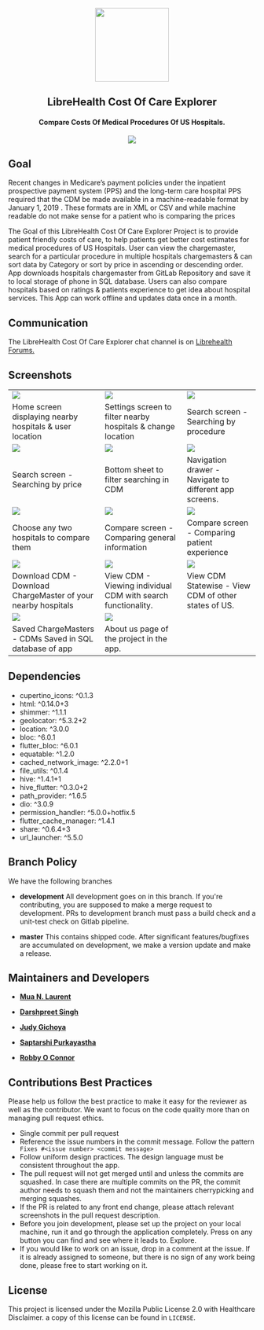 <div align="center">
<p align="center"><img src="assets/app_icon.png" width="150"></p> 
<h2 align="center"><b>LibreHealth Cost Of Care Explorer</b></h2>
<h4 align="center">Compare Costs Of Medical Procedures Of US Hospitals.</h4>
<p align="center"><a href="https://f-droid.org/en/packages/io.librehealth.toolkit.cost_of_care/"><img src="https://f-droid.org/wiki/images/0/06/F-Droid-button_get-it-on.png"></a></p> 
</div>



## Goal

Recent changes in Medicare’s payment policies under the inpatient prospective payment system (PPS) and the long-term care hospital PPS required that the CDM be made available in a machine-readable format by January 1, 2019 . These formats are in XML or CSV and while machine readable do not make sense for a patient who is comparing the prices

The Goal of this LibreHealth Cost Of Care Explorer Project is to provide patient friendly costs of care, to help patients get better cost estimates for medical procedures of US Hospitals. User can view the chargemaster, search for a particular procedure in multiple hospitals chargemasters & can sort data by Category or sort by price in ascending or descending order. App downloads hospitals chargemaster from GitLab Repository and save it to local storage of phone in SQL database. Users can also compare hospitals based on ratings & patients experience to get idea about hospital services. This App can work offline and updates data once in a month.


## Communication

The LibreHealth Cost Of Care Explorer chat channel is on [Librehealth Forums.](https://forums.librehealth.io/)

## Screenshots

|  |  | |
| ------ | ------ | ------ |
| <img src="/screenshots/home.png" align="top">| <img src="/screenshots/settings.png" align="top"> |  <img src="/screenshots/search_procedure.png" align="top"> |
| Home screen displaying nearby hospitals & user location |  Settings screen to filter nearby hospitals & change location |   Search screen - Searching by procedure |
|   <img src="/screenshots/search_price.png" align="top">| <img src="/screenshots/filter.png" align="top"> |  <img src="/screenshots/drawer.png" align="top"> |
|   Search screen - Searching by price |    Bottom sheet to filter searching in CDM |     Navigation drawer - Navigate to different app screens.   |
|   <img src="/screenshots/compare.png" align="top">| <img src="/screenshots/compare_screen.png" align="top"> |<img src="/screenshots/compare_screen_detail.png" align="top"> |
|  Choose any two hospitals to compare them |  Compare screen - Comparing general information |  Compare screen - Comparing patient experience |
| <img src="/screenshots/download_cdm.png" align="top">| <img src="/screenshots/view_cdm.png" align="top"> |  <img src="/screenshots/view_cdm_statewise.png" align="top"> |
| Download CDM - Download ChargeMaster of your nearby hospitals |   View CDM - Viewing individual CDM with search functionality. |     View CDM Statewise - View CDM of other states of US. |
| <img src="/screenshots/saved_cdm.png" align="top">| <img src="/screenshots/about.png" align="top"> |
|  Saved ChargeMasters - CDMs Saved in SQL database of app |  About us page of the project in the app.  |


## Dependencies

- cupertino_icons: ^0.1.3
- html: ^0.14.0+3
- shimmer: ^1.1.1
- geolocator: ^5.3.2+2
- location: ^3.0.0
- bloc: ^6.0.1
- flutter_bloc: ^6.0.1
- equatable: ^1.2.0
- cached_network_image: ^2.2.0+1
- file_utils: ^0.1.4
- hive: ^1.4.1+1
- hive_flutter: ^0.3.0+2
- path_provider: ^1.6.5
- dio: ^3.0.9
- permission_handler: ^5.0.0+hotfix.5
- flutter_cache_manager: ^1.4.1
- share: ^0.6.4+3
- url_launcher: ^5.5.0



## Branch Policy

We have the following branches

* **development**  All development goes on in this branch. If you're contributing, you are supposed to make a merge request to development. PRs to development branch must pass a build check and a unit-test check on Gitlab pipeline.

* **master** This contains shipped code. After significant features/bugfixes are accumulated on development, we make a version update and make a release.

## Maintainers and Developers

* [**Mua N. Laurent**](https://gitlab.com/muarachmann)

* [**Darshpreet Singh**](https://gitlab.com/Darshpreet2000)

* [**Judy Gichoya**](https://gitlab.com/judywawira)

* [**Saptarshi Purkayastha**](https://gitlab.com/sunbiz)

* [**Robby O Connor**](https://gitlab.com/robbyoconnor)


## Contributions Best Practices

Please help us follow the best practice to make it easy for the reviewer as well as the contributor. We want to focus on the code quality more than on managing pull request ethics.

* Single commit per pull request
* Reference the issue numbers in the commit message. Follow the pattern ``` Fixes #<issue number> <commit message>```
* Follow uniform design practices. The design language must be consistent throughout the app.
* The pull request will not get merged until and unless the commits are squashed. In case there are multiple commits on the PR, the commit author needs to squash them and not the maintainers cherrypicking and merging squashes.
* If the PR is related to any front end change, please attach relevant screenshots in the pull request description.
* Before you join development, please set up the project on your local machine, run it and go through the application completely. Press on any button you can find and see where it leads to. Explore.
* If you would like to work on an issue, drop in a comment at the issue. If it is already assigned to someone, but there is no sign of any work being done, please free to start working on it.


## License

This project is licensed under the Mozilla Public License 2.0 with Healthcare Disclaimer. a copy of this license can be found in `LICENSE`.

